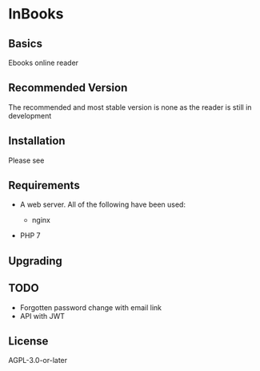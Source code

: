 # InBooks


## Basics

Ebooks online reader

## Recommended Version

The recommended and most stable version is none as the reader is still in development

## Installation

Please see 

## Requirements

* A web server. All of the following have been used:
  * nginx

* PHP 7


## Upgrading

## TODO

* Forgotten password change with email link
* API with JWT 

## License

AGPL-3.0-or-later
